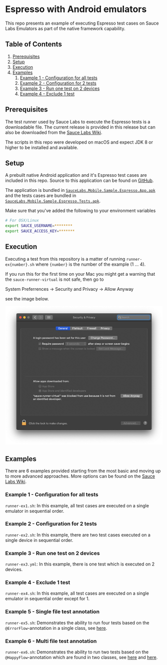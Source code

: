 # Espresso with Android emulators
This repo presents an example of executing Espresso test cases on Sauce Labs Emulators as part
of the native framework capability.

## Table of Contents
1. [Prerequisites](#prerequisites)
1. [Setup](#setup)
1. [Execution](#execution)
1. [Examples](#examples)
    1. [Example 1 - Configuration for all tests](#example-1---configuration-for-all-tests)
    1. [Example 2 - Configuration for 2 tests](#example-2---configuration-for-2-tests)
    1. [Example 3 - Run one test on 2 devices](#example-3---run-one-test-on-2-devices)
    1. [Example 4 - Exclude 1 test](#example-4---exclude-1-test)

## Prerequisites
The test runner used by Sauce Labs to execute the Espresso tests is a downloadable file.
The current release is provided in this release but can also be downloaded from the [Sauce Labs Wiki](https://wiki.saucelabs.com/display/DOCS/Sauce+Runner+for+Virtual+Devices+Change+Logs).

The scripts in this repo were developed on macOS and expect JDK 8 or higher to be installed and available.

## Setup
A prebuilt native Android application and it's Espresso test cases are included in this repo. Source to this application can be found on [GitHub](https://github.com/saucelabs/sample-app-mobile).

The application is bundled in [`SauceLabs.Mobile.Sample.Espresso.App.apk`](./SauceLabs.Mobile.Sample.Espresso.App.apk) and the tests cases are bundled in [`SauceLabs.Mobile.Sample.Espresso.Tests.apk`](./SauceLabs.Mobile.Sample.Espresso.Tests.apk).

Make sure that you've added the following to your environment variables

```bash
# For OSX/Linux
export SAUCE_USERNAME=********
export SAUCE_ACCESS_KEY=*******
```

## Execution
Executing a test from this repository is a matter of running `runner-ex{number}.sh` where `{number}` is the number of the example (1 ... 4).

If you run this for the first time on your Mac you might get a warning that the `sauce-runner-virtual` is not safe,
then go to

System Preferrences &rarr; Security and Privacy &rarr; Allow Anyway 
 
see the image below.

![Accept blocked runner](./assets/blocked.png)

## Examples
There are 6 examples provided starting from the most basic and moving up to more advanced approaches. 
More options can be found on the [Sauce Labs Wiki](https://wiki.saucelabs.com/display/DOCS/Command+Reference+for+Sauce+Runner+for+Virtual+Devices).

### Example 1 - Configuration for all tests
`runner-ex1.sh`: In this example, all test cases are executed on a single emulator in sequential order.

### Example 2 - Configuration for 2 tests
`runner-ex2.sh`: In this example, there are two test cases executed on a single device in sequential order.

### Example 3 - Run one test on 2 devices
`runner-ex3.yml`: In this example, there is one test which is executed on 2 devices.

### Example 4 - Exclude 1 test
`runner-ex4.sh`: In this example, all test cases are executed on a single emulator in sequential order except for 1.

### Example 5 - Single file test annotation
`runner-ex5.sh`: Demonstrates the ability to run four tests based on the `@ErrorFlow`-annotation in a single class,
see [here](https://github.com/saucelabs/sample-app-mobile/blob/master/android/app/src/androidTest/java/com/swaglabsmobileapp/LoginTest.kt#L54).

### Example 6 - Multi file test annotation
`runner-ex6.sh`: Demonstrates the ability to run two tests based on the `@HappyFlow`-annotation which are found in two classes,
see [here](https://github.com/saucelabs/sample-app-mobile/blob/master/android/app/src/androidTest/java/com/swaglabsmobileapp/LoginTest.kt#L34)
and [here](https://github.com/saucelabs/sample-app-mobile/blob/master/android/app/src/androidTest/java/com/swaglabsmobileapp/SwagLabsFlow.kt#L35).


